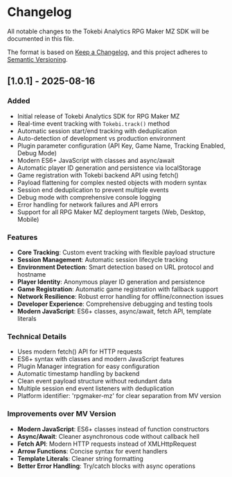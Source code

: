 # Changelog

All notable changes to the Tokebi Analytics RPG Maker MZ SDK will be documented in this file.

The format is based on [Keep a Changelog](https://keepachangelog.com/en/1.0.0/),
and this project adheres to [Semantic Versioning](https://semver.org/spec/v2.0.0.html).

## [1.0.1] - 2025-08-16

### Added
- Initial release of Tokebi Analytics SDK for RPG Maker MZ
- Real-time event tracking with `Tokebi.track()` method
- Automatic session start/end tracking with deduplication
- Auto-detection of development vs production environment
- Plugin parameter configuration (API Key, Game Name, Tracking Enabled, Debug Mode)
- Modern ES6+ JavaScript with classes and async/await
- Automatic player ID generation and persistence via localStorage
- Game registration with Tokebi backend API using fetch()
- Payload flattening for complex nested objects with modern syntax
- Session end deduplication to prevent multiple events
- Debug mode with comprehensive console logging
- Error handling for network failures and API errors
- Support for all RPG Maker MZ deployment targets (Web, Desktop, Mobile)

### Features
- **Core Tracking**: Custom event tracking with flexible payload structure
- **Session Management**: Automatic session lifecycle tracking
- **Environment Detection**: Smart detection based on URL protocol and hostname
- **Player Identity**: Anonymous player ID generation and persistence
- **Game Registration**: Automatic game registration with fallback support
- **Network Resilience**: Robust error handling for offline/connection issues
- **Developer Experience**: Comprehensive debugging and testing tools
- **Modern JavaScript**: ES6+ classes, async/await, fetch API, template literals

### Technical Details
- Uses modern fetch() API for HTTP requests
- ES6+ syntax with classes and modern JavaScript features
- Plugin Manager integration for easy configuration
- Automatic timestamp handling by backend
- Clean event payload structure without redundant data
- Multiple session end event listeners with deduplication
- Platform identifier: 'rpgmaker-mz' for clear separation from MV version

### Improvements over MV Version
- **Modern JavaScript**: ES6+ classes instead of function constructors
- **Async/Await**: Cleaner asynchronous code without callback hell
- **Fetch API**: Modern HTTP requests instead of XMLHttpRequest
- **Arrow Functions**: Concise syntax for event handlers
- **Template Literals**: Cleaner string formatting
- **Better Error Handling**: Try/catch blocks with async operations
